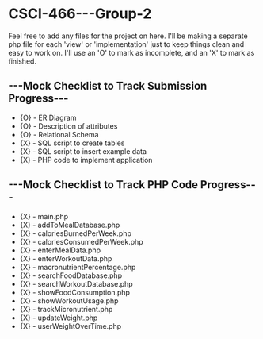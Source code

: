 # CSCI-466---Group-2
Feel free to add any files for the project on here.
I'll be making a separate php file for each 'view' or 'implementation' just to keep things clean and easy to work on.
I'll use an 'O' to mark as incomplete, and an 'X' to mark as finished.

## ---Mock Checklist to Track Submission Progress---
- {O} - ER Diagram
- {O} - Description of attributes
- {O} - Relational Schema
- {X} - SQL script to create tables
- {X} - SQL script to insert example data
- {X} - PHP code to implement application

## ---Mock Checklist to Track PHP Code Progress---
- {X} - main.php
- {X} - addToMealDatabase.php
- {X} - caloriesBurnedPerWeek.php
- {X} - caloriesConsumedPerWeek.php
- {X} - enterMealData.php
- {X} - enterWorkoutData.php
- {X} - macronutrientPercentage.php
- {X} - searchFoodDatabase.php
- {X} - searchWorkoutDatabase.php
- {X} - showFoodConsumption.php
- {X} - showWorkoutUsage.php
- {X} - trackMicronutrient.php
- {X} - updateWeight.php
- {X} - userWeightOverTime.php
